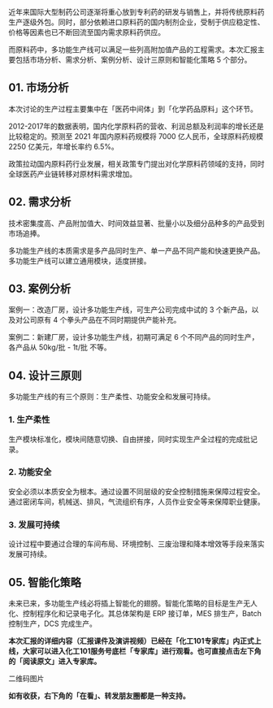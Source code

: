 近年来国际大型制药公司逐渐将重心放到专利药的研发与销售上，并将传统原料药生产逐级外包。同时，部分依赖进口原料药的国内制剂企业，受制于供应稳定性、价格等因素也已不断回流至国内需求原料药供应。

而原料药中，多功能生产线可以满足一些列高附加值产品的工程需求。本次汇报主要包括市场分析、需求分析、案例分析、设计三原则和智能化策略 5 个部分。

## 01. 市场分析

本次讨论的生产过程主要集中在「医药中间体」到「化学药品原料」这个环节。

2012-2017年的数据表明，国内化学原料药的营收、利润总额及利润率的增长还是比较稳定的。预测至 2021 年国内原料药规模将 7000 亿人民币，全球原料药规模 2250 亿美元，年增长率约 6.5%。

政策拉动国内原料药行业发展，相关政策专门提出对化学原料药领域的支持，同时全球医药产业链转移对原材料需求增加。

## 02. 需求分析

技术密集度高、产品附加值大、时间效益显著、批量小以及细分品种多的产品受到市场追捧。

多功能生产线的本质需求是多产品同时生产、单一产品不同产能和快速更换产品。多功能生产线可以建立通用模块，适度拼接。

## 03. 案例分析

案例一：改造厂房，设计多功能生产线，可生产公司完成中试的 3 个新产品，以及对公司原有 4 个拳头产品在不同时期提供产能补充。

案例二：新建厂房，设计多功能生产线，初期可满足 6 个不同产品的同时生产，各产品从 50kg/批 - 1t/批 不等。

## 04. 设计三原则

多功能生产线的有三个原则：生产柔性、功能安全和发展可持续。

### 1. 生产柔性

生产模块标准化，模块间随意切换、自由拼接，同时实现生产全过程的完成批记录。

### 2. 功能安全

安全必须以本质安全为根本。通过设置不同层级的安全控制措施来保障过程安全。通过密闭车间，机械送、排风，气流组织有序，人员作业安全等来保障职业健康。

### 3. 发展可持续

设计过程中要通过合理的车间布局、环境控制、三废治理和降本增效等手段来落实发展可持续。

## 05. 智能化策略

未来已来，多功能生产线必将插上智能化的翅膀。智能化策略的目标是生产无人化、控制程序化和记录电子化。其总体架构是 ERP 接订单，MES 排生产，Batch 控制生产，DCS 完成生产。


**本次汇报的详细内容（汇报课件及演讲视频）已经在「化工101专家库」内正式上线，大家可以进入化工101服务号底栏「专家库」进行观看。也可直接点击左下角的「阅读原文」进入专家库。**

二维码图片

**如有收获，右下角的「在看」、转发朋友圈都是一种支持。**
